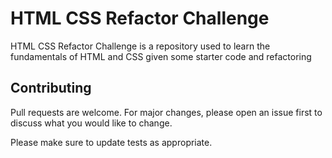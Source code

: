 # HTML CSS Refactor Challenge

HTML CSS Refactor Challenge is a repository used to learn the fundamentals of HTML and CSS given some starter code and refactoring


## Contributing

Pull requests are welcome. For major changes, please open an issue first
to discuss what you would like to change.

Please make sure to update tests as appropriate.